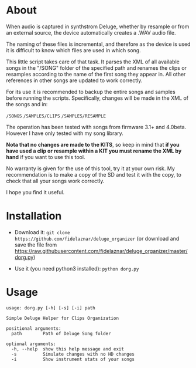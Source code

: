 # About 

When audio is captured in synthstrom Deluge, whether by resample or from an external source, the device automatically creates a .WAV audio file.

The naming of these files is incremental, and therefore as the device is used it is difficult to know which files are used in which song.

This little script takes care of that task. It parses the XML of all available songs in the "/SONG" folder of the specified path and renames the clips or resamples according to the name of the first song they appear in. All other references in other songs are updated to work correctly.

For its use it is recommended to backup the entire songs and samples before running the scripts. Specifically, changes will be made in the XML of the songs and in:

`/SONGS`
`/SAMPLES/CLIPS`
`/SAMPLES/RESAMPLE`

The operation has been tested with songs from firmware 3.1+ and 4.0beta. However I have only tested with my song library.

**Nota that no changes are made to the KITS**, so keep in mind that **if you have used a clip or resample within a KIT you must rename the XML by hand** if you want to use this tool.

No warranty is given for the use of this tool, try it at your own risk. My recommendation is to make a copy of the SD and test it with the copy, to check that all your songs work correctly.

I hope you find it useful.

# Installation

* Download it: `git clone https://github.com/fidelaznar/deluge_organizer` (or download and save the file from https://raw.githubusercontent.com/fidelaznar/deluge_organizer/master/dorg.py)

* Use it (you need python3 installed): `python dorg.py`

# Usage

~~~~~
usage: dorg.py [-h] [-s] [-i] path

Simple Deluge Helper for Clips Organization

positional arguments:
  path        Path of Deluge Song folder

optional arguments:
  -h, --help  show this help message and exit
  -s          Simulate changes with no HD changes
  -i          Show instrument stats of your songs
~~~~~